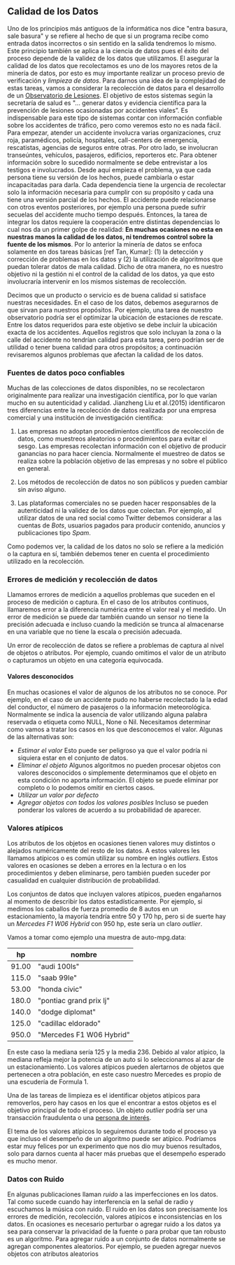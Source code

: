 
## Calidad de los Datos

Uno de los principios más antiguos de la informática nos dice "entra basura, sale basura" y se refiere al hecho de que si un programa recibe como entrada datos incorrectos o sin sentido en la salida tendremos lo mismo. Este principio también se aplica a la ciencia de datos pues el éxito del proceso depende de la validez de los datos que utilizamos. El asegurar la calidad de los datos que recolectamos es uno de los mayores retos de la minería de datos, por esto es muy importante realizar un proceso previo de verificación y *limpieza de datos*. Para darnos una idea de la complejidad de estas tareas, vamos a considerar la recolección de datos para el desarrollo de un [Observatorio de Lesiones](http://conapra.salud.gob.mx/Interior/Observatorio_Nacional_Lesiones.html). El objetivo de estos sistemas según la secretaría de salud es "... generar datos y evidencia científica para la prevención de lesiones ocasionadas por accidentes viales”. Es indispensable para este tipo de sistemas contar con información confiable sobre los accidentes de tráfico, pero como veremos esto no es nada fácil. Para empezar, atender un accidente involucra varias organizaciones, cruz roja, paramédicos, policía, hospitales, call-centers de emergencia, rescatistas, agencias de seguros entre otras. Por otro lado, se involucran transeúntes, vehículos, pasajeros, edificios, reporteros etc. Para obtener información sobre lo sucedido normalmente se debe entrevistar a los testigos e involucrados. Desde aquí empieza el problema, ya que cada persona tiene su versión de los hechos, puede cambiarla o estar incapacitadas para darla. Cada dependencia tiene la urgencia de recolectar solo la información necesaria para cumplir con su propósito y cada una tiene una versión parcial de los hechos. El accidente puede relacionarse con otros eventos posteriores, por ejemplo una persona puede sufrir secuelas del accidente mucho tiempo después. Entonces, la tarea de integrar los datos requiere la cooperación entre distintas dependencias lo cual nos da un primer golpe de realidad: **En muchas ocasiones no esta en nuestras manos la calidad de los datos, ni tendremos control sobre la fuente de los mismos**. Por lo anterior la minería de datos se enfoca solamente en dos tareas básicas [ref Tan, Kumar]: (1) la detección y corrección de problemas en los datos y (2) la utilización de algoritmos que puedan tolerar datos de mala calidad. Dicho de otra manera, no es nuestro objetivo ni la gestión ni el control de la calidad de los datos, ya que esto involucraría intervenir en los mismos sistemas de recolección.

Decimos que un producto o servicio es de buena calidad si satisface nuestras necesidades. En el caso de los datos, debemos asegurarnos de que sirvan para  nuestros propósitos. Por ejemplo, una tarea de nuestro observatorio podría ser el optimizar la ubicación de estaciones de rescate. Entre los datos requeridos para este objetivo se debe incluir la ubicación exacta de los accidentes. Aquellos registros que solo incluyan la zona o la calle del accidente no tendrían calidad para esta tarea, pero podrían ser de utilidad o tener buena calidad para otros propósitos; a continuación revisaremos algunos problemas que afectan la calidad de los datos.

### Fuentes de datos poco confiables

Muchas de las colecciones de datos disponibles, no se recolectaron originalmente para realizar una investigación científica, por lo que varían mucho en su autenticidad y calidad. Jianzheng Liu et al.(2015) identificaron  tres diferencias entre la recolección de datos realizada por una empresa comercial y una institución de investigación científica:

1. Las empresas no adoptan procedimientos científicos de recolección de datos, como muestreos aleatorios o procedimientos para evitar el sesgo. Las empresas recolectan información con el objetivo de producir ganancias no para hacer ciencia. Normalmente el muestreo de datos se realiza sobre la población objetivo de las empresas y no sobre el público en general.

2. Los métodos de recolección de datos no son públicos y pueden cambiar sin aviso alguno.

3. Las plataformas comerciales no se pueden hacer responsables de la autenticidad ni la validez de los datos que colectan. Por ejemplo, al utilizar datos de una red social como Twitter debemos considerar a las cuentas de *Bots*, usuarios pagados para producir contenido, anuncios y publicaciones tipo *Spam*.

Como podemos ver, la calidad de los datos no solo se refiere a la medición o la captura en sí, también debemos tener en cuenta el procedimiento utilizado en la recolección.

### Errores de medición y recolección de datos

Llamamos errores de medición a aquellos problemas que suceden en el proceso de medición o captura. En el caso de los atributos continuos, llamaremos error a la diferencia numérica entre el valor real y el medido. Un error de medición se puede dar también cuando un sensor no tiene la precisión adecuada e incluso cuando la medición se trunca al almacenarse en una variable que no tiene la escala o precisión adecuada.

Un error de recolección de datos se refiere a problemas de captura al nivel de objetos o atributos. Por ejemplo, cuando omitimos el valor de un atributo o capturamos un objeto en una categoría equivocada.  

#### Valores desconocidos

En muchas ocasiones el valor de algunos de los atributos no se conoce. Por ejemplo, en el caso de un accidente pudo no haberse recolectado la la edad del conductor, el número de pasajeros o la información meteorológica. Normalmente se indica la ausencia de valor utilizando alguna palabra reservada o etiqueta  como NULL, None o Nil. Necesitamos determinar como vamos a tratar los casos en los que desconocemos el valor. Algunas de las alternativas son:

* *Estimar el valor* Esto puede ser peligroso ya que el valor podría ni siquiera estar en el conjunto de datos.
* *Eliminar el objeto* Algunos algoritmos no pueden procesar objetos con valores desconocidos o simplemente determinamos que el objeto en esta condición no aporta información. El objeto se puede eliminar por completo o lo podemos omitir en ciertos casos.
* *Utilizar un valor por defecto*
* *Agregar objetos con todos los valores posibles* Incluso se pueden ponderar los valores de acuerdo a su probabilidad de aparecer.

### Valores atípicos

Los atributos de los objetos en ocasiones tienen valores muy distintos o alejados numéricamente del resto de los datos. A estos valores les llamamos atípicos o es común utilizar su nombre en inglés *outliers*. Estos valores en ocasiones se deben a errores en la lectura o en los procedimientos y deben eliminarse, pero también pueden suceder por casualidad en cualquier distribución de probabilidad.

Los conjuntos de datos que incluyen valores atípicos, pueden engañarnos al momento de describir los datos estadísticamente.  Por ejemplo, si medimos los caballos de fuerza promedio de 8 autos en un estacionamiento, la mayoría tendría entre 50 y 170 hp, pero si de suerte hay un *Mercedes F1 W06 Hybrid* con 950 hp, este sería un claro *outlier*.

Vamos a tomar como ejemplo una muestra de auto-mpg.data:

|  hp            | nombre                  |
|----------------|-------------------------|
|  91.00         |  "audi 100ls"           |
|  115.0         |  "saab 99le"            |
|  53.00         |  "honda civic"          |
|  180.0         | "pontiac grand prix lj" |
|  140.0         | "dodge diplomat"        |
|  125.0         | "cadillac eldorado"     |
|  950.0         | "Mercedes F1 W06 Hybrid"|

En este caso la mediana sería 125 y la media 236. Debido al valor atípico, la mediana  refleja mejor la potencia de un auto si lo seleccionamos al azar de un estacionamiento.
Los valores atípicos pueden alertarnos de objetos que pertenecen a otra población, en este caso nuestro Mercedes es propio de una escudería de Formula 1.

Una de las tareas de limpieza es el identificar objetos atípicos para removerlos, pero hay casos en los que el encontrar a estos objetos es el objetivo principal de todo el proceso. Un objeto *outlier* podría ser una transacción fraudulenta o una [persona de interés](https://en.wikipedia.org/wiki/Person_of_interest).

El tema de los valores atípicos lo seguiremos durante todo el proceso ya que incluso el desempeño de un algoritmo puede ser atípico. Podríamos estar muy felices por  un experimento que nos dio muy buenos resultados, solo para darnos cuenta al hacer más pruebas que el desempeño esperado es mucho menor.

### Datos con Ruido

En algunas publicaciones llaman *ruido* a las imperfecciones en los datos. Tal como sucede cuando hay interferencia en la señal de radio y escuchamos la música con ruido. El ruido en los datos son precisamente los errores de medición, recolección, valores atípicos e inconsistencias en los datos. En ocasiones es necesario perturbar o agregar ruido a los datos ya sea para conservar la privacidad de la fuente o para probar que tan robusto es un algoritmo. Para agregar ruido a un conjunto de datos normalmente se agregan componentes aleatorios. Por ejemplo, se pueden agregar nuevos objetos con atributos aleatorios
